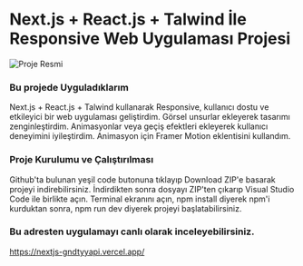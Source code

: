 # Next.js + React.js + Talwind İle Responsive Web Uygulaması Projesi

![Proje Resmi](https://r.resimlink.com/Bd_angIY.jpg)

### Bu projede Uyguladıklarım
Next.js + React.js + Talwind kullanarak Responsive, kullanıcı dostu ve etkileyici bir web uygulaması geliştirdim.
Görsel unsurlar ekleyerek tasarımı zenginleştirdim.
Animasyonlar veya geçiş efektleri ekleyerek kullanıcı deneyimini iyileştirdim.
Animasyon için Framer Motion eklentisini kullandım.


### Proje Kurulumu ve Çalıştırılması
Github'ta bulunan yeşil code butonuna tıklayıp Download ZIP'e basarak projeyi indirebilirsiniz.
İndirdikten sonra dosyayı ZIP'ten çıkarıp Visual Studio Code ile birlikte açın.
Terminal ekranını açın, npm install diyerek npm'i kurduktan sonra, npm run dev diyerek projeyi başlatabilirsiniz.

### Bu adresten uygulamayı canlı olarak inceleyebilirsiniz.
https://nextjs-gndtyyapi.vercel.app/

